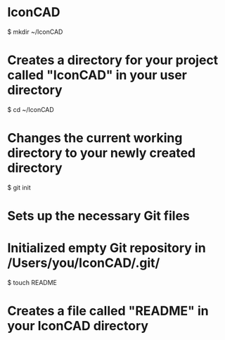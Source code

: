 IconCAD
=======
$ mkdir ~/IconCAD
# Creates a directory for your project called "IconCAD" in your user directory

$ cd ~/IconCAD
# Changes the current working directory to your newly created directory

$ git init
# Sets up the necessary Git files
# Initialized empty Git repository in /Users/you/IconCAD/.git/

$ touch README
# Creates a file called "README" in your IconCAD directory
